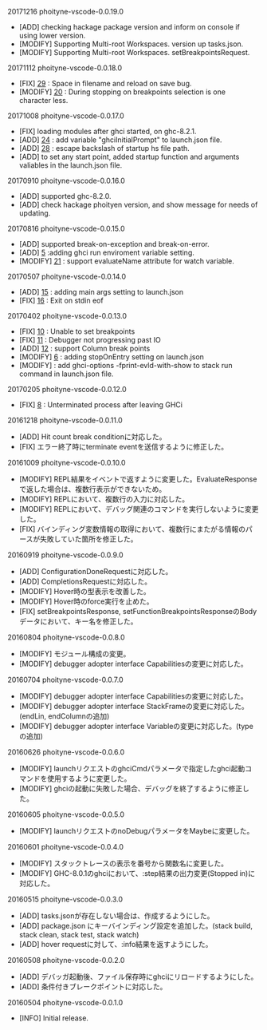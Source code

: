 
20171216 phoityne-vscode-0.0.19.0
  * [ADD] checking hackage package version and inform on console if using lower version.
  * [MODIFY] Supporting Multi-root Workspaces. version up tasks.json.
  * [MODIFY] Supporting Multi-root Workspaces. setBreakpointsRequest. 


20171112 phoityne-vscode-0.0.18.0
  * [FIX] [29](https://github.com/phoityne/phoityne-vscode/issues/29) : Space in filename and reload on save bug.
  * [MODIFY] [20](https://github.com/phoityne/phoityne-vscode/issues/20) : During stopping on breakpoints selection is one character less.


20171008 phoityne-vscode-0.0.17.0
  * [FIX] loading modules after ghci started, on ghc-8.2.1.
  * [ADD] [24](https://github.com/phoityne/phoityne-vscode/issues/24) : add variable "ghciInitialPrompt" to launch.json file.
  * [ADD] [28](https://github.com/phoityne/phoityne-vscode/issues/28) : escape backslash of startup hs file path.
  * [ADD] to set any start point, added startup function and arguments valiables in the launch.json file.


20170910 phoityne-vscode-0.0.16.0
  * [ADD] supported ghc-8.2.0.
  * [ADD] check hackage phoityen version, and show message for needs of updating.


20170816 phoityne-vscode-0.0.15.0
  * [ADD] supported break-on-exception and break-on-error.
  * [ADD] [5](https://github.com/phoityne/phoityne-vscode/issues/5) :adding ghci run enviroment variable setting. 
  * [MODIFY] [21](https://github.com/phoityne/phoityne-vscode/issues/21) : support evaluateName attribute for watch variable.


20170507 phoityne-vscode-0.0.14.0
  * [ADD] [15](https://github.com/phoityne/phoityne-vscode/issues/15) : adding main args setting to launch.json
  * [FIX] [16](https://github.com/phoityne/phoityne-vscode/issues/16) : Exit on stdin eof


20170402 phoityne-vscode-0.0.13.0
  * [FIX] [10](https://github.com/phoityne/phoityne-vscode/issues/10) : Unable to set breakpoints
  * [FIX] [11](https://github.com/phoityne/phoityne-vscode/issues/11) : Debugger not progressing past IO
  * [ADD] [12](https://github.com/phoityne/phoityne-vscode/issues/12) : support Column break points
  * [MODIFY] [6](https://github.com/phoityne/phoityne-vscode/issues/6) : adding stopOnEntry setting on launch.json 
  * [MODIFY] : add ghci-options -fprint-evld-with-show to stack run command in launch.json file.


20170205 phoityne-vscode-0.0.12.0
  * [FIX] [8](https://github.com/phoityne/phoityne-vscode/issues/8) : Unterminated process after leaving GHCi 


20161218 phoityne-vscode-0.0.11.0
  * [ADD] Hit count break conditionに対応した。
  * [FIX] エラー終了時にterminate eventを送信するように修正した。 


20161009 phoityne-vscode-0.0.10.0
  * [MODIFY] REPL結果をイベントで返すように変更した。EvaluateResponseで返した場合は、複数行表示ができないため。 
  * [MODIFY] REPLにおいて、複数行の入力に対応した。 
  * [MODIFY] REPLにおいて、デバッグ関連のコマンドを実行しないように変更した。 
  * [FIX] バインディング変数情報の取得において、複数行にまたがる情報のパースが失敗していた箇所を修正した。 


20160919 phoityne-vscode-0.0.9.0
  * [ADD] ConfigurationDoneRequestに対応した。
  * [ADD] CompletionsRequestに対応した。
  * [MODIFY] Hover時の型表示を改善した。
  * [MODIFY] Hover時のforce実行を止めた。
  * [FIX] setBreakpointsResponse, setFunctionBreakpointsResponseのBodyデータにおいて、キー名を修正した。


20160804 phoityne-vscode-0.0.8.0
  * [MODIFY] モジュール構成の変更。
  * [MODIFY] debugger adopter interface Capabilitiesの変更に対応した。


20160704 phoityne-vscode-0.0.7.0
  * [MODIFY] debugger adopter interface Capabilitiesの変更に対応した。
  * [MODIFY] debugger adopter interface StackFrameの変更に対応した。(endLin, endColumnの追加)
  * [MODIFY] debugger adopter interface Variableの変更に対応した。(typeの追加)
  

20160626 phoityne-vscode-0.0.6.0

  * [MODIFY] launchリクエストのghciCmdパラメータで指定したghci起動コマンドを使用するように変更した。
  * [MODIFY] ghciの起動に失敗した場合、デバッグを終了するように修正した。


20160605 phoityne-vscode-0.0.5.0

  * [MODIFY] launchリクエストのnoDebugパラメータをMaybeに変更した。


20160601 phoityne-vscode-0.0.4.0

  * [MODIFY] スタックトレースの表示を番号から関数名に変更した。
  * [MODIFY] GHC-8.0.1のghciにおいて、:step結果の出力変更(Stopped in)に対応した。


20160515 phoityne-vscode-0.0.3.0

  * [ADD] tasks.jsonが存在しない場合は、作成するようにした。
  * [ADD] package.json にキーバインディング設定を追加した。(stack build, stack clean, stack test, stack watch)
  * [ADD] hover requestに対して、:info結果を返すようにした。


20160508 phoityne-vscode-0.0.2.0

  * [ADD] デバッガ起動後、ファイル保存時にghciにリロードするようにした。
  * [ADD] 条件付きブレークポイントに対応した。


20160504 phoityne-vscode-0.0.1.0

  * [INFO] Initial release.


